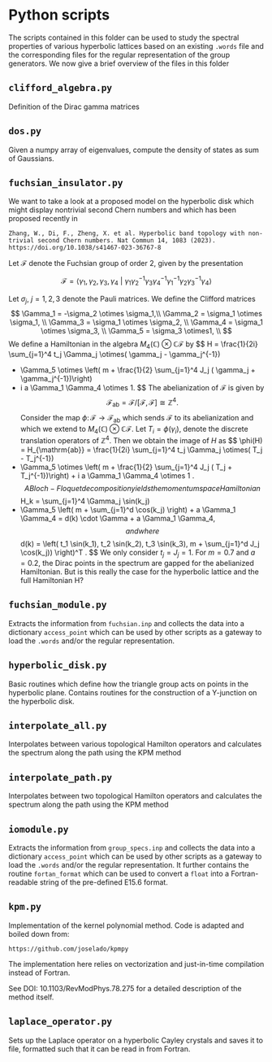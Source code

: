 # Python scripts

The scripts contained in this folder can be used to study the spectral properties of various hyperbolic lattices based on an existing `.words` file and the corresponding files for the regular representation of the group generators. We now give a brief overview of the files in this folder

## `clifford_algebra.py`

Definition of the Dirac gamma matrices

## `dos.py`

Given a numpy array of eigenvalues, compute the density of states as sum of Gaussians.


## `fuchsian_insulator.py`

We want to take a look at a proposed model on the hyperbolic disk which might display nontrivial second Chern numbers and which has been proposed recently in 

    Zhang, W., Di, F., Zheng, X. et al. Hyperbolic band topology with non-trivial second Chern numbers. Nat Commun 14, 1083 (2023). https://doi.org/10.1038/s41467-023-36767-8

Let $\mathcal{F}$ denote the Fuchsian group of order 2, given by the presentation

$$
\mathcal{F} = \langle \gamma_1, \gamma_2, \gamma_3, \gamma_4 ~|~ \gamma_1 \gamma_2^{-1}
 \gamma_3 \gamma_4^{-1} \gamma_1^{-1} \gamma_2 \gamma_3^{-1} \gamma_4 \rangle $$

Let $\sigma_j$, $j=1,2,3$ denote the Pauli matrices.
We define the Clifford matrices
$$
\Gamma_1 =  -\sigma_2 \otimes \sigma_1,\\ 
\Gamma_2 =  \sigma_1 \otimes \sigma_1, \\
\Gamma_3 =  \sigma_1 \otimes \sigma_2, \\
\Gamma_4 =  \sigma_1 \otimes \sigma_3, \\
\Gamma_5 =  \sigma_3 \otimes1, \\
$$
We define a Hamiltonian in the algebra $M_4(\mathbb{C})\otimes\mathbb{C}\mathcal{F}$ by
$$
H = \frac{1}{2i} \sum_{j=1}^4 t_j  \Gamma_j \otimes( \gamma_j - \gamma_j^{-1})
+ \Gamma_5 \otimes \left( m + \frac{1}{2} \sum_{j=1}^4 J_j ( \gamma_j + \gamma_j^{-1})\right) 
+ i a \Gamma_1 \Gamma_4 \otimes 1.
$$
The abelianization of $\mathcal{F}$ is given by
$$
\mathcal{F}_{\mathrm{ab}} = \mathcal{F} / [\mathcal{F},\mathcal{F}] \cong \mathbb{Z}^4 .
$$
Consider the map $\phi\colon  \mathcal{F} \to \mathcal{F}_{\mathrm{ab}}$ which sends $\mathcal{F}$ to its abelianization and which we extend to $M_4(\mathbb{C})\otimes\mathbb{C}\mathcal{F}$.
Let $T_i = \phi(\gamma_i)$, denote the discrete translation operators of $\mathbb{Z}^4$.
Then we obtain the image of $H$ as 
$$
\phi(H) = H_{\mathrm{ab}} = \frac{1}{2i} \sum_{j=1}^4 t_j \Gamma_j \otimes( T_j - T_j^{-1})
+ \Gamma_5 \otimes \left( m + \frac{1}{2} \sum_{j=1}^4 J_j ( T_j + T_j^{-1})\right)  + i a \Gamma_1 \Gamma_4 \otimes 1 .
$$
A Bloch-Floquet decomposition yields the momentum space Hamiltonian
$$
 H_k =  \sum_{j=1}^4 \Gamma_j  \sin(k_j)
+ \Gamma_5  \left( m + \sum_{j=1}^d \cos(k_j) \right) + a \Gamma_1 \Gamma_4  = d(k) \cdot \Gamma + a \Gamma_1 \Gamma_4,
$$
and where 
$$
d(k) = \left( t_1 \sin(k_1), t_2 \sin(k_2), t_3 \sin(k_3), m + \sum_{j=1}^d J_j \cos(k_j)) \right)^T .
$$
We only consider $t_j = J_j = 1$. For $m=0.7$ and $a=0.2$, the Dirac points in the spectrum are gapped for the abelianized Hamiltonian. But is this really the case for the hyperbolic lattice and the full Hamiltonian H?


## `fuchsian_module.py`

Extracts the information from `fuchsian.inp` and collects the data into a dictionary `access_point` which can be used by other scripts as a gateway to load the `.words` and/or the regular representation. 


## `hyperbolic_disk.py`

Basic routines which define how the triangle group acts on points in the hyperbolic plane. Contains routines for the construction of a Y-junction on the hyperbolic disk.

## `interpolate_all.py`

Interpolates between various topological Hamilton operators and calculates the spectrum along the path using the KPM method

## `interpolate_path.py`

Interpolates between two topological Hamilton operators and calculates the spectrum along the path using the KPM method

## `iomodule.py`

Extracts the information from `group_specs.inp` and collects the data into a dictionary `access_point` which can be used by other scripts as a gateway to load the `.words` and/or the regular representation. It further contains the routine `fortan_format` which can be used to convert a `float` into a Fortran-readable string of the pre-defined E15.6 format.

## `kpm.py`

Implementation of the kernel polynomial method. 
Code is adapted and boiled down from:

    https://github.com/joselado/kpmpy

The implementation here relies on vectorization and just-in-time
compilation instead of Fortran.

See DOI: 10.1103/RevModPhys.78.275 for a detailed description of 
the method itself.

## `laplace_operator.py`

Sets up the Laplace operator on a hyperbolic Cayley crystals and saves it to file, formatted such that it can be read in from Fortran.